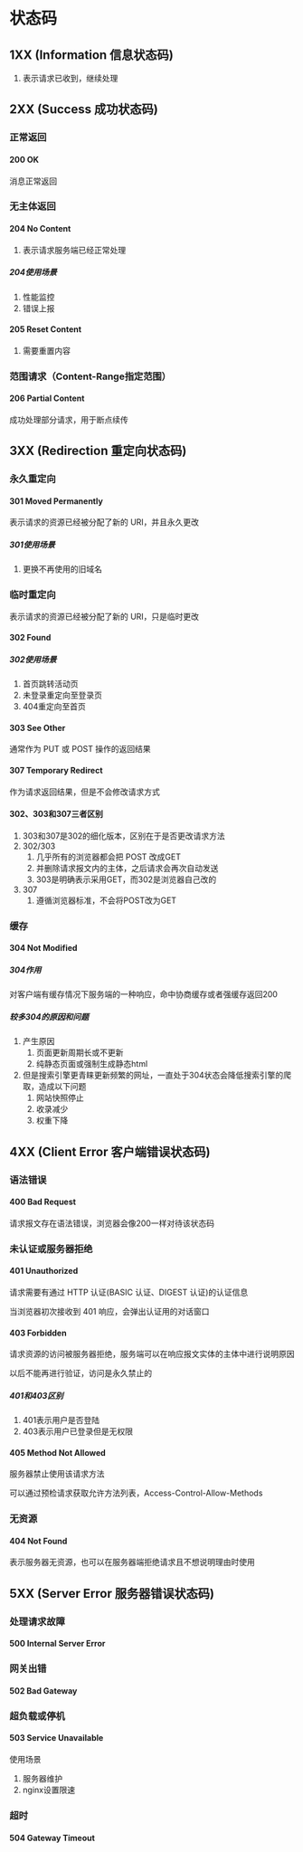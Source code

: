 # 状态码

## 1XX (Information 信息状态码)

1. 表示请求已收到，继续处理

## 2XX (Success 成功状态码)

### 正常返回

#### 200 OK

消息正常返回

### 无主体返回

#### 204 No Content

1. 表示请求服务端已经正常处理

##### 204使用场景

1. 性能监控
2. 错误上报

#### 205 Reset Content

1. 需要重置内容

### 范围请求（Content-Range指定范围）

#### 206 Partial Content

成功处理部分请求，用于断点续传

## 3XX (Redirection 重定向状态码)

### 永久重定向

#### 301 Moved Permanently

表示请求的资源已经被分配了新的 URI，并且永久更改

##### 301使用场景

1. 更换不再使用的旧域名

### 临时重定向

表示请求的资源已经被分配了新的 URI，只是临时更改

#### 302 Found

##### 302使用场景

1. 首页跳转活动页
2. 未登录重定向至登录页
3. 404重定向至首页

#### 303 See Other

通常作为 PUT 或 POST 操作的返回结果

#### 307 Temporary Redirect

作为请求返回结果，但是不会修改请求方式

#### 302、303和307三者区别

1. 303和307是302的细化版本，区别在于是否更改请求方法
2. 302/303
   1. 几乎所有的浏览器都会把 POST 改成GET
   2. 并删除请求报文内的主体，之后请求会再次自动发送
   3. 303是明确表示采用GET，而302是浏览器自己改的
3. 307
   1. 遵循浏览器标准，不会将POST改为GET

### 缓存

#### 304 Not Modified

##### 304作用

对客户端有缓存情况下服务端的一种响应，命中协商缓存或者强缓存返回200

##### 较多304的原因和问题

1. 产生原因
    1. 页面更新周期长或不更新
    2. 纯静态页面或强制生成静态html
2. 但是搜索引擎更青睐更新频繁的网址，一直处于304状态会降低搜索引擎的爬取，造成以下问题
   1. 网站快照停止
   2. 收录减少
   3. 权重下降

## 4XX (Client Error 客户端错误状态码)

### 语法错误

#### 400 Bad Request

请求报文存在语法错误，浏览器会像200一样对待该状态码

### 未认证或服务器拒绝

#### 401 Unauthorized

请求需要有通过 HTTP 认证(BASIC 认证、DIGEST 认证)的认证信息

当浏览器初次接收到 401 响应，会弹出认证用的对话窗口

#### 403 Forbidden

请求资源的访问被服务器拒绝，服务端可以在响应报文实体的主体中进行说明原因

以后不能再进行验证，访问是永久禁止的

##### 401和403区别

1. 401表示用户是否登陆
2. 403表示用户已登录但是无权限

#### 405 Method Not Allowed

服务器禁止使用该请求方法

可以通过预检请求获取允许方法列表，Access-Control-Allow-Methods

### 无资源

#### 404 Not Found

表示服务器无资源，也可以在服务器端拒绝请求且不想说明理由时使用

## 5XX (Server Error 服务器错误状态码)

### 处理请求故障

#### 500 Internal Server Error

### 网关出错

#### 502 Bad Gateway

### 超负载或停机

#### 503 Service Unavailable

使用场景

1. 服务器维护
2. nginx设置限速

### 超时

#### 504 Gateway Timeout
